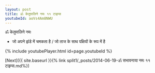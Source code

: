 ```yaml
---
layout: post
title: ॐ केतुमालिने नमः ११ टाइम्स
youtubeId: aoVs4Am8NWU
---
```

 
 
 ॐ केतुमालिने नमः  
 
 -  जो अपने झंडे में चमकता है / जो ताज के साथ पक्षियों के रूप में है 
 
  
 
  
 
 
 
 
 
 


{% include youtubePlayer.html id=page.youtubeId %}
 
[Next]({{ site.baseurl }}{% link  split1/_posts/2014-06-19-ॐ सभावनाया नमः ११ टाइम्स.md%})
 
